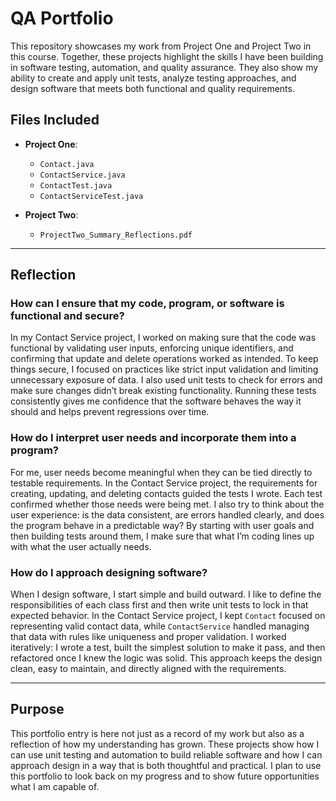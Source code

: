 # QA Portfolio

This repository showcases my work from Project One and Project Two in this course. Together, these projects highlight the skills I have been building in software testing, automation, and quality assurance. They also show my ability to create and apply unit tests, analyze testing approaches, and design software that meets both functional and quality requirements.  

## Files Included
- **Project One**:  
  - `Contact.java`  
  - `ContactService.java`  
  - `ContactTest.java`  
  - `ContactServiceTest.java`  

- **Project Two**:  
  - `ProjectTwo_Summary_Reflections.pdf`  

---

## Reflection

### How can I ensure that my code, program, or software is functional and secure?  
In my Contact Service project, I worked on making sure that the code was functional by validating user inputs, enforcing unique identifiers, and confirming that update and delete operations worked as intended. To keep things secure, I focused on practices like strict input validation and limiting unnecessary exposure of data. I also used unit tests to check for errors and make sure changes didn’t break existing functionality. Running these tests consistently gives me confidence that the software behaves the way it should and helps prevent regressions over time.  

### How do I interpret user needs and incorporate them into a program?  
For me, user needs become meaningful when they can be tied directly to testable requirements. In the Contact Service project, the requirements for creating, updating, and deleting contacts guided the tests I wrote. Each test confirmed whether those needs were being met. I also try to think about the user experience: is the data consistent, are errors handled clearly, and does the program behave in a predictable way? By starting with user goals and then building tests around them, I make sure that what I’m coding lines up with what the user actually needs.  

### How do I approach designing software?  
When I design software, I start simple and build outward. I like to define the responsibilities of each class first and then write unit tests to lock in that expected behavior. In the Contact Service project, I kept `Contact` focused on representing valid contact data, while `ContactService` handled managing that data with rules like uniqueness and proper validation. I worked iteratively: I wrote a test, built the simplest solution to make it pass, and then refactored once I knew the logic was solid. This approach keeps the design clean, easy to maintain, and directly aligned with the requirements.  

---

## Purpose
This portfolio entry is here not just as a record of my work but also as a reflection of how my understanding has grown. These projects show how I can use unit testing and automation to build reliable software and how I can approach design in a way that is both thoughtful and practical. I plan to use this portfolio to look back on my progress and to show future opportunities what I am capable of.  
